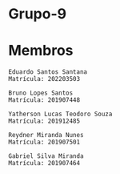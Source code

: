 # Grupo-9
# Membros
    Eduardo Santos Santana
    Matrícula: 202203503
    
    Bruno Lopes Santos 
    Matrícula: 201907448

    Yatherson Lucas Teodoro Souza
    Matrícula: 201912485

    Reydner Miranda Nunes
    Matrícula: 201907501
    
    Gabriel Silva Miranda
    Matrícula: 201907464

